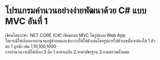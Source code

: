 # โปรแกรมคำนวนอย่างง่ายพัฒนาด้วย C# แบบ MVC อันที่ 1
เขียนโดยภาษา .NET CORE (C#) เขียนแบบ MVC ในรูปแบบ Web App<br>
โดยจะมีให้เลือกการคำนวนอยู่ข้างบนและช่องว่างให้ใส่ตัวเล่นโดยรูปการใส่ตัวเลขนั้นจะต้องใส่ 1 ตัวต่อ 1 ลูกนํ้า เช่น 1,10,100,1000<br>
การคำนวนวจะมีให้เลือก 3 คือ 1.หาค่าเฉลี่ย  2.หาค่ามัธยฐาน  3.หาผลรวมทั้งหมด
